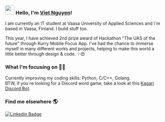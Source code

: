### <img src="https://media.giphy.com/media/hvRJCLFzcasrR4ia7z/giphy.gif" width="30px"> Hello, I'm [Viet Nguyen](https://www.linkedin.com/in/vietnguyen781/)!

I am currently an IT student at Vaasa University of Applied Sciences and I´m based in Vaasa, Finland. I build stuff too.

This year, I have achieved 2nd prize award of Hackathon "The UAS of the future" through Kurry Mobile Focus App. I've had the chance to immerse myself in many different works and projects, helping to make this world a little better through design & code. ✨😍

### What I'm focusing on 👨‍💻

Currently improving my coding skills: Python, C/C++, Golang.<br />
BTW, if you´re looking for a Discord word game, take a look at this [Kagari Discord Bot](https://https://github.com/VietNguyen408/KagariBot).


### Find me elsewhere 🌎

[![Linkedin Badge](https://img.shields.io/badge/-LinkedIn-blue?style=flat-square&logo=Linkedin&logoColor=white&link=https://https://www.linkedin.com/in/vietnguyen781//)](https://www.linkedin.com/in/vietnguyen781//)  



